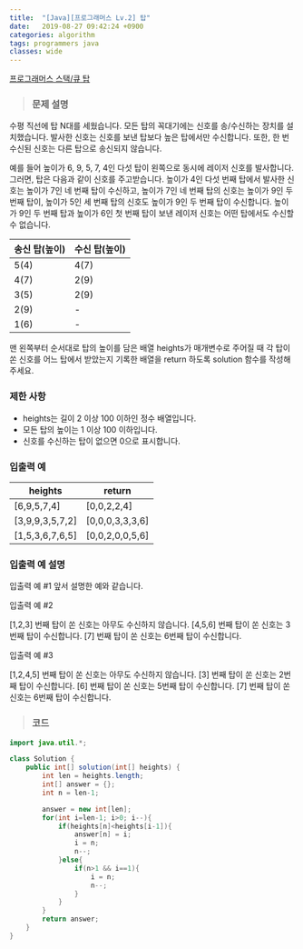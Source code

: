 ```yaml
---
title:  "[Java][프로그래머스 Lv.2] 탑"
date:   2019-08-27 09:42:24 +0900
categories: algorithm
tags: programmers java
classes: wide
---  
```


[프로그래머스 스택/큐 탑](https://programmers.co.kr/learn/courses/30/lessons/42588)   

> ### 문제 설명

수평 직선에 탑 N대를 세웠습니다. 모든 탑의 꼭대기에는 신호를 송/수신하는 장치를 설치했습니다. 발사한 신호는 신호를 보낸 탑보다 높은 탑에서만 수신합니다. 또한, 한 번 수신된 신호는 다른 탑으로 송신되지 않습니다.

예를 들어 높이가 6, 9, 5, 7, 4인 다섯 탑이 왼쪽으로 동시에 레이저 신호를 발사합니다. 그러면, 탑은 다음과 같이 신호를 주고받습니다. 높이가 4인 다섯 번째 탑에서 발사한 신호는 높이가 7인 네 번째 탑이 수신하고, 높이가 7인 네 번째 탑의 신호는 높이가 9인 두 번째 탑이, 높이가 5인 세 번째 탑의 신호도 높이가 9인 두 번째 탑이 수신합니다. 높이가 9인 두 번째 탑과 높이가 6인 첫 번째 탑이 보낸 레이저 신호는 어떤 탑에서도 수신할 수 없습니다.

| 송신 탑(높이) 	| 수신 탑(높이) 	|
|---------------	|---------------	|
| 5(4)          	| 4(7)          	|
| 4(7)          	| 2(9)          	|
| 3(5)          	| 2(9)          	|
| 2(9)          	| -             	|
| 1(6)          	| -             	|

맨 왼쪽부터 순서대로 탑의 높이를 담은 배열 heights가 매개변수로 주어질 때 각 탑이 쏜 신호를 어느 탑에서 받았는지 기록한 배열을 return 하도록 solution 함수를 작성해주세요.

### 제한 사항

- heights는 길이 2 이상 100 이하인 정수 배열입니다.
- 모든 탑의 높이는 1 이상 100 이하입니다.
- 신호를 수신하는 탑이 없으면 0으로 표시합니다.

### 입출력 예

| heights         	| return          	|
|-----------------	|-----------------	|
| [6,9,5,7,4]     	| [0,0,2,2,4]     	|
| [3,9,9,3,5,7,2] 	| [0,0,0,3,3,3,6] 	|
| [1,5,3,6,7,6,5] 	| [0,0,2,0,0,5,6] 	|

### 입출력 예 설명

입출력 예 #1
앞서 설명한 예와 같습니다.

입출력 예 #2

[1,2,3] 번째 탑이 쏜 신호는 아무도 수신하지 않습니다.
[4,5,6] 번째 탑이 쏜 신호는 3번째 탑이 수신합니다.
[7] 번째 탑이 쏜 신호는 6번째 탑이 수신합니다.

입출력 예 #3

[1,2,4,5] 번째 탑이 쏜 신호는 아무도 수신하지 않습니다.
[3] 번째 탑이 쏜 신호는 2번째 탑이 수신합니다.
[6] 번째 탑이 쏜 신호는 5번째 탑이 수신합니다.
[7] 번째 탑이 쏜 신호는 6번째 탑이 수신합니다.  

>### 코드

```java
import java.util.*;

class Solution {
    public int[] solution(int[] heights) {
        int len = heights.length;
        int[] answer = {};
        int n = len-1;

        answer = new int[len];
        for(int i=len-1; i>0; i--){
            if(heights[n]<heights[i-1]){
                answer[n] = i;
                i = n;
                n--;
            }else{
                if(n>1 && i==1){
                    i = n;
                    n--;
                }
            }
        }
        return answer;
    }
}
```
